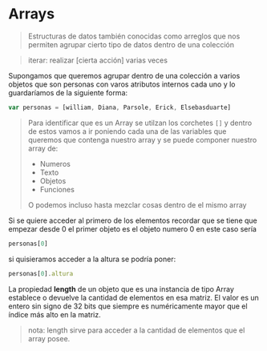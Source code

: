 # Arrays
> Estructuras de datos también conocidas como arreglos que nos permiten agrupar cierto tipo de datos dentro de una colección

>iterar: realizar [cierta acción] varias veces

Supongamos que queremos agrupar dentro de una colección a varios objetos que son personas con varos atributos internos cada uno y lo guardaríamos de la siguiente forma:

```js
var personas = [william, Diana, Parsole, Erick, Elsebasduarte]
```
> Para identificar que es un Array se utilzan los corchetes ```[]``` y dentro de estos vamos a ir poniendo cada una de las variables que queremos que contenga nuestro array y se puede componer nuestro array de:
> * Numeros
> * Texto
> * Objetos
> * Funciones
> 
>O podemos incluso hasta mezclar cosas dentro de el mismo array 

Si se quiere acceder al primero de los elementos recordar que se tiene que empezar desde 0 el primer objeto es el objeto numero 0 en este caso sería 
```js 
personas[0] 
```

si quisieramos acceder a la altura se podría poner:
```js
personas[0].altura
```

La propiedad **length** de un objeto que es una instancia de tipo Array establece o devuelve la cantidad de elementos en esa matriz. El valor es un entero sin signo de 32 bits que siempre es numéricamente mayor que el índice más alto en la matriz.

> nota: length sirve para acceder a la cantidad de elementos que el array posee.